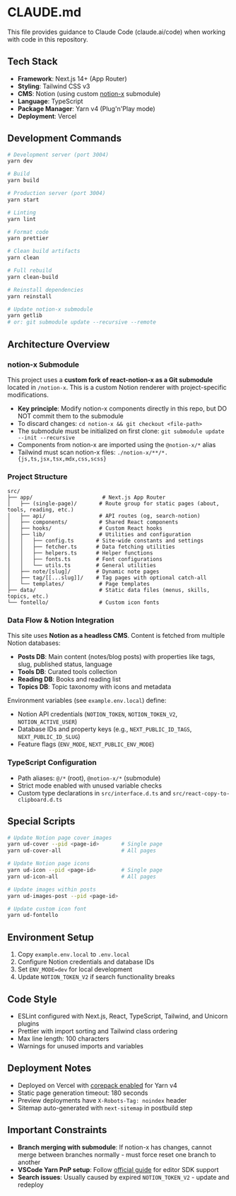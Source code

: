 # CLAUDE.md

This file provides guidance to Claude Code (claude.ai/code) when working with code in this repository.

## Tech Stack

- **Framework**: Next.js 14+ (App Router)
- **Styling**: Tailwind CSS v3
- **CMS**: Notion (using custom [notion-x](https://github.com/dinhanhthi/notion-x) submodule)
- **Language**: TypeScript
- **Package Manager**: Yarn v4 (Plug'n'Play mode)
- **Deployment**: Vercel

## Development Commands

```bash
# Development server (port 3004)
yarn dev

# Build
yarn build

# Production server (port 3004)
yarn start

# Linting
yarn lint

# Format code
yarn prettier

# Clean build artifacts
yarn clean

# Full rebuild
yarn clean-build

# Reinstall dependencies
yarn reinstall

# Update notion-x submodule
yarn getlib
# or: git submodule update --recursive --remote
```

## Architecture Overview

### notion-x Submodule

This project uses a **custom fork of react-notion-x as a Git submodule** located in `/notion-x`. This is a custom Notion renderer with project-specific modifications.

- **Key principle**: Modify notion-x components directly in this repo, but DO NOT commit them to the submodule
- To discard changes: `cd notion-x && git checkout <file-path>`
- The submodule must be initialized on first clone: `git submodule update --init --recursive`
- Components from notion-x are imported using the `@notion-x/*` alias
- Tailwind must scan notion-x files: `./notion-x/**/*.{js,ts,jsx,tsx,mdx,css,scss}`

### Project Structure

```
src/
├── app/                      # Next.js App Router
│   ├── (single-page)/       # Route group for static pages (about, tools, reading, etc.)
│   ├── api/                 # API routes (og, search-notion)
│   ├── components/          # Shared React components
│   ├── hooks/               # Custom React hooks
│   ├── lib/                 # Utilities and configuration
│   │   ├── config.ts       # Site-wide constants and settings
│   │   ├── fetcher.ts      # Data fetching utilities
│   │   ├── helpers.ts      # Helper functions
│   │   ├── fonts.ts        # Font configurations
│   │   └── utils.ts        # General utilities
│   ├── note/[slug]/        # Dynamic note pages
│   ├── tag/[[...slug]]/    # Tag pages with optional catch-all
│   └── templates/           # Page templates
├── data/                    # Static data files (menus, skills, topics, etc.)
└── fontello/                # Custom icon fonts
```

### Data Flow & Notion Integration

This site uses **Notion as a headless CMS**. Content is fetched from multiple Notion databases:

- **Posts DB**: Main content (notes/blog posts) with properties like tags, slug, published status, language
- **Tools DB**: Curated tools collection
- **Reading DB**: Books and reading list
- **Topics DB**: Topic taxonomy with icons and metadata

Environment variables (see `example.env.local`) define:
- Notion API credentials (`NOTION_TOKEN`, `NOTION_TOKEN_V2`, `NOTION_ACTIVE_USER`)
- Database IDs and property keys (e.g., `NEXT_PUBLIC_ID_TAGS`, `NEXT_PUBLIC_ID_SLUG`)
- Feature flags (`ENV_MODE`, `NEXT_PUBLIC_ENV_MODE`)

### TypeScript Configuration

- Path aliases: `@/*` (root), `@notion-x/*` (submodule)
- Strict mode enabled with unused variable checks
- Custom type declarations in `src/interface.d.ts` and `src/react-copy-to-clipboard.d.ts`

## Special Scripts

```bash
# Update Notion page cover images
yarn ud-cover --pid <page-id>       # Single page
yarn ud-cover-all                   # All pages

# Update Notion page icons
yarn ud-icon --pid <page-id>        # Single page
yarn ud-icon-all                    # All pages

# Update images within posts
yarn ud-images-post --pid <page-id>

# Update custom icon font
yarn ud-fontello
```

## Environment Setup

1. Copy `example.env.local` to `.env.local`
2. Configure Notion credentials and database IDs
3. Set `ENV_MODE=dev` for local development
4. Update `NOTION_TOKEN_V2` if search functionality breaks

## Code Style

- ESLint configured with Next.js, React, TypeScript, Tailwind, and Unicorn plugins
- Prettier with import sorting and Tailwind class ordering
- Max line length: 100 characters
- Warnings for unused imports and variables

## Deployment Notes

- Deployed on Vercel with [corepack enabled](https://vercel.com/docs/deployments/configure-a-build#corepack) for Yarn v4
- Static page generation timeout: 180 seconds
- Preview deployments have `X-Robots-Tag: noindex` header
- Sitemap auto-generated with `next-sitemap` in postbuild step

## Important Constraints

- **Branch merging with submodule**: If notion-x has changes, cannot merge between branches normally - must force reset one branch to another
- **VSCode Yarn PnP setup**: Follow [official guide](https://yarnpkg.com/getting-started/editor-sdks#vscode) for editor SDK support
- **Search issues**: Usually caused by expired `NOTION_TOKEN_V2` - update and redeploy
